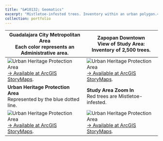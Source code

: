 ```yaml
---
title: "&#10132; Geomatics"
excerpt: "Mistletoe-infested trees. Inventory within an urban polygon.<br/><img src='../images/thn_georeferenced_inventory_trees_A.png'>"
collection: portfolio
---
```


| Guadalajara City Metropolitan Area  <br />  Each color represents an Administrative area. | Zapopan Downtown <br />  View of Study Area: Inventory of 2,500 trees.|
| ----------- | ----------- |
| ![Urban Heritage Protection Area](../../images/thn_georeferenced_inventory_trees_A.png )  <br /> [&#8594; Available at ArcGIS StoryMaps](https://www.arcgis.com/apps/StorytellingSwipe/index.html?appid=e02b45f5efb74b10a24bc7ad9f962b7f " ESRI ArcGis Story Maps").    | ![Urban Heritage Protection Area](../../images/thn_georeferenced_inventory_trees_B.png )   [&#8594; Available at ArcGIS StoryMaps](https://www.arcgis.com/apps/StorytellingSwipe/index.html?appid=e02b45f5efb74b10a24bc7ad9f962b7f " ESRI ArcGis Story Maps").   |
| **Urban Heritage Protection Area**  <br /> Represented by the blue dotted line.   | **Study Area Zoom In**  <br /> Red trees are Mistletoe-infested.|
| ![Urban Heritage Protection Area](../../images/thn_georeferenced_inventory_trees_C.png ) [&#8594; Available at ArcGIS StoryMaps](https://www.arcgis.com/apps/StorytellingSwipe/index.html?appid=e02b45f5efb74b10a24bc7ad9f962b7f " ESRI ArcGis Story Maps"). | ![Urban Heritage Protection Area](../../images/thn_georeferenced_inventory_trees_D.png )    [&#8594; Available at ArcGIS StoryMaps](https://www.arcgis.com/apps/StorytellingSwipe/index.html?appid=e02b45f5efb74b10a24bc7ad9f962b7f " ESRI ArcGis Story Maps").     |

